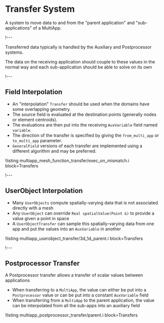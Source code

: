 # Transfer System

A system to move data to and from the "parent application" and "sub-applications" of a MultiApp.

!---

Transferred data typically is handled by the Auxiliary and Postprocessor systems.

The data on the receiving application should couple to these values in the normal way and
each sub-application should be able to solve on its own

!---

## Field Interpolation

- An "interpolation" `Transfer` should be used when the domains have some overlapping geometry.
- The source field is evaluated at the destination points (generally nodes or element centroids).
- The evaluations are then put into the receiving `AuxVariable` field named `variable`.
- The direction of the transfer is specified by giving the `from_multi_app` or `to_multi_app` parameter.
- `GeneralField` versions of each transfer are implemented using a different algorithm and may be preferred. 

!listing multiapp_mesh_function_transfer/exec_on_mismatch.i block=Transfers

!---

## UserObject Interpolation

- Many `UserObjects` compute spatially-varying data that is not associated directly with a mesh
- Any `UserObject` can override `Real spatialValue(Point &)` to provide a value given a point in space
- A `UserObjectTransfer` can sample this spatially-varying data from one app and put the values into an `AuxVariable` in another

!listing multiapp_userobject_transfer/3d_1d_parent.i block=Transfers

!---

## Postprocessor Transfer

A Postprocessor transfer allows a transfer of scalar values between applications

- When transferring to a `MultiApp`, the value can either be put into a `Postprocessor` value or can be put into a constant `AuxVariable` field
- When transferring from a `MultiApp` to the parent application, the value can be interpolated from all the sub-apps into an auxiliary field

!listing multiapp_postprocessor_transfer/parent.i block=Transfers
